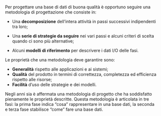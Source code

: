 Per progettare una base di dati di buona qualità è opportuno seguire una metodologia di progettazione che consiste in:

- Una **decomposizione** dell’intera attività in passi successivi indipendenti tra loro; 
	
- Una **serie di strategie da seguire** nei vari passi e alcuni criteri di scelta quando ci sono più alternative; 
	
- Alcuni **modelli di riferimento** per descrivere i dati I/O delle fasi.


Le proprietà che una metodologia deve garantire sono: 
- **Generalità** rispetto alle applicazioni e ai sistemi; 
- **Qualità** del prodotto in termini di correttezza, completezza ed efficienza rispetto alle risorse; 
- **Facilità** d’uso delle strategie e dei modelli. 

Negli anni sia è affermata una metodologia di progetto che ha soddisfatto pienamente le proprietà descritte. Questa metodologia è articolata in tre fasi: la prima fase indica “cosa” rappresentare in una base dati, la seconda e terza fase stabilisce “come” fare una base dati.
